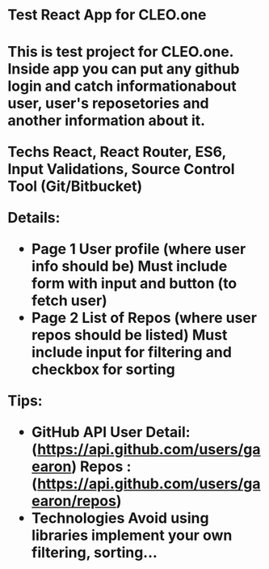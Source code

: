 <h1>Test React App for CLEO.one<h1>
  
This is test project for CLEO.one. Inside app you can put any github login and catch
informationabout user, user's reposetories and another information about it.

Techs
React, React Router, ES6, Input Validations, Source Control Tool (Git/Bitbucket)

Details:

- Page 1
  User profile (where user info should be)
  Must include form with input and button (to fetch user)
- Page 2
  List of Repos (where user repos should be listed)
  Must include input for filtering and checkbox for sorting

Tips:

- GitHub API
  User Detail: (<https://api.github.com/users/gaearon>)
  Repos : (https://api.github.com/users/gaearon/repos)
- Technologies
  Avoid using libraries implement your own filtering, sorting...
